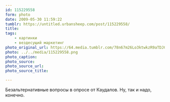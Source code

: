 ```yaml
---
id: 115229558
form: photo
date: 2009-05-30 11:59:22
tumblr: https://untitled.urbansheep.com/post/115229558/
title:
tags:
    - картинки
    - вездесущий маркетинг
photo_original_url: https://64.media.tumblr.com/78n67m26Lo3ktwkzR9aTDJC5o1_540.png
photo: ../../media/115229558.png
photo_caption:
photo_source:
photo_source_url:
photo_source_title:

---
```


<p>Безальтернативные вопросы в опросе от Каудалов. Ну, так и надо, конечно.</p>
